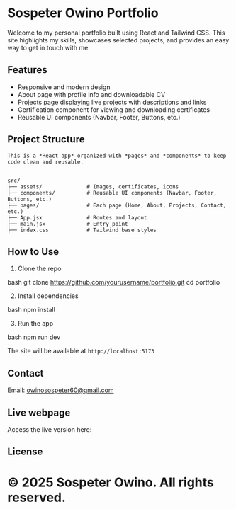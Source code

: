 # Sospeter Owino Portfolio

Welcome to my personal portfolio built using React and Tailwind CSS. This site highlights my skills, showcases selected projects, and provides an easy way to get in touch with me.


## Features

- Responsive and modern design
- About page with profile info and downloadable CV
- Projects page displaying live projects with descriptions and links
- Certification component for viewing and downloading certificates
- Reusable UI components (Navbar, Footer, Buttons, etc.)


## Project Structure

```
This is a *React app* organized with *pages* and *components* to keep code clean and reusable.


src/
├── assets/              # Images, certificates, icons
├── components/          # Reusable UI components (Navbar, Footer, Buttons, etc.)
├── pages/               # Each page (Home, About, Projects, Contact, etc.)
├── App.jsx              # Routes and layout
├── main.jsx             # Entry point
├── index.css            # Tailwind base styles

```

## How to Use
1. Clone the repo

bash
git clone https://github.com/yourusername/portfolio.git
cd portfolio


2. Install dependencies

bash
npm install


3. Run the app

bash
npm run dev


The site will be available at `http://localhost:5173`

## Contact
Email: owinosospeter60@gmail.com

## Live webpage
Access the live version here:

## License

&copy; 2025 Sospeter Owino. All rights reserved.
======
